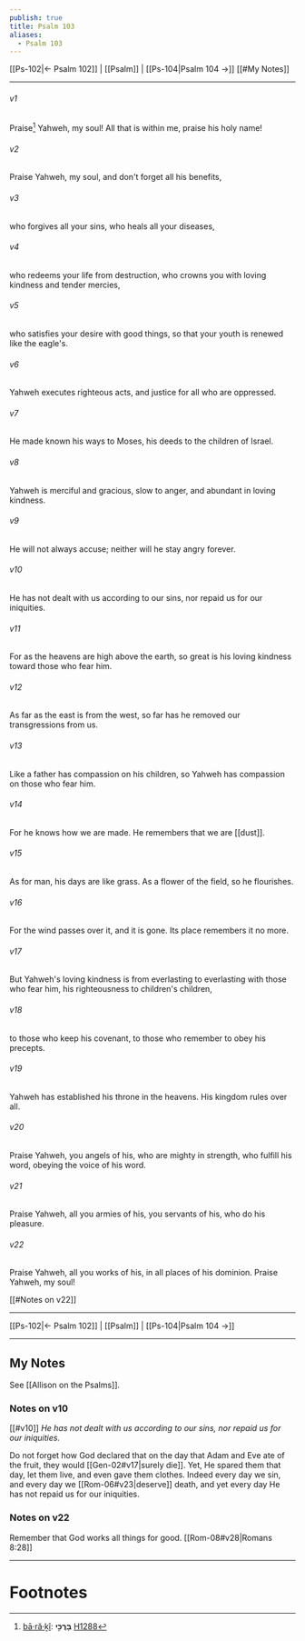 ```yaml
---
publish: true
title: Psalm 103
aliases:
  - Psalm 103
---
```


[[Ps-102|← Psalm 102]] | [[Psalm]] | [[Ps-104|Psalm 104 →]]
[[#My Notes]]
***



###### v1 
Praise[^1] Yahweh, my soul! All that is within me, praise his holy name! 

###### v2 
Praise Yahweh, my soul, and don't forget all his benefits, 

###### v3 
who forgives all your sins, who heals all your diseases, 

###### v4 
who redeems your life from destruction, who crowns you with loving kindness and tender mercies, 

###### v5 
who satisfies your desire with good things, so that your youth is renewed like the eagle's. 

###### v6 
Yahweh executes righteous acts, and justice for all who are oppressed. 

###### v7 
He made known his ways to Moses, his deeds to the children of Israel. 

###### v8 
Yahweh is merciful and gracious, slow to anger, and abundant in loving kindness. 

###### v9 
He will not always accuse; neither will he stay angry forever. 

###### v10 
He has not dealt with us according to our sins, nor repaid us for our iniquities. 

###### v11 
For as the heavens are high above the earth, so great is his loving kindness toward those who fear him. 

###### v12 
As far as the east is from the west, so far has he removed our transgressions from us. 

###### v13 
Like a father has compassion on his children, so Yahweh has compassion on those who fear him. 

###### v14 
For he knows how we are made. He remembers that we are [[dust]].

###### v15 
As for man, his days are like grass. As a flower of the field, so he flourishes. 

###### v16 
For the wind passes over it, and it is gone. Its place remembers it no more. 

###### v17 
But Yahweh's loving kindness is from everlasting to everlasting with those who fear him, his righteousness to children's children, 

###### v18 
to those who keep his covenant, to those who remember to obey his precepts. 

###### v19 
Yahweh has established his throne in the heavens. His kingdom rules over all. 

###### v20 
Praise Yahweh, you angels of his, who are mighty in strength, who fulfill his word, obeying the voice of his word. 

###### v21 
Praise Yahweh, all you armies of his, you servants of his, who do his pleasure. 

###### v22 
Praise Yahweh, all you works of his, in all places of his dominion. Praise Yahweh, my soul!

[[#Notes on v22]] 
***
[[Ps-102|← Psalm 102]] | [[Psalm]] | [[Ps-104|Psalm 104 →]]

---
## My Notes
See [[Allison on the Psalms]]. 

### Notes on v10
[[#v10]] 
*He has not dealt with us according to our sins, nor repaid us for our iniquities.*

Do not forget how God declared that on the day that Adam and Eve ate of the fruit, they would [[Gen-02#v17|surely die]]. Yet, He spared them that day, let them live, and even gave them clothes. Indeed every day we sin, and every day we [[Rom-06#v23|deserve]] death, and yet every day He has not repaid us for our iniquities. 

### Notes on v22
Remember that God works all things for good. [[Rom-08#v28|Romans 8:28]]


---
# Footnotes

[^1]: [bā·ră·ḵî](https://biblehub.com/hebrew/barachi_1288.htm): **בָּרֲכִ֣י** [H1288](https://biblehub.com/hebrew/1288.htm) 
